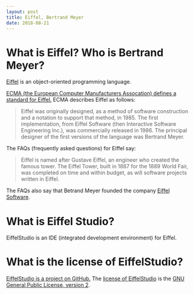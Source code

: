 ```yaml
---
layout: post
title: Eiffel, Bertrand Meyer
date: 2018-08-21
---
```


# What is Eiffel? Who is Bertrand Meyer?

[Eiffel](https://www.eiffel.org) is an object-oriented programming language.

[ECMA (the European Computer Manufacturers Assocation) defines a standard for Eiffel.](https://www.ecma-international.org/publications/files/ECMA-ST/ECMA-367.pdf) ECMA describes Eiffel as follows:

> Eiffel was originally designed, as a method of software construction and a notation to support that method, in 1985. The first implementation, from Eiffel Software (then Interactive Software Engineering Inc.), was commercially released in 1986. The principal designer of the first versions of the language was Bertrand Meyer.

The FAQs (frequently asked questions) for Eiffel say:

> Eiffel is named after Gustave Eiffel, an engineer who created the famous tower. The Eiffel Tower, built in 1887 for the 1889 World Fair, was completed on time and within budget, as will software projects written in Eiffel.

The FAQs also say that Betrand Meyer founded the company [Eiffel Software](https://www.eiffel.com/).

# What is Eiffel Studio?

EiffelStudio is an IDE (integrated development environment) for Eiffel.

# What is the license of EiffelStudio?

[EiffelStudio is a project on GitHub.](https://github.com/EiffelSoftware/eiffelstudio) The [license of EiffelStudio](https://github.com/EiffelSoftware/EiffelStudio/blob/master/gpl.txt) is the [GNU General Public License, version 2](https://www.gnu.org/licenses/old-licenses/gpl-2.0.en.html).
